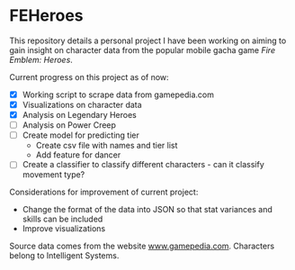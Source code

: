 # FEHeroes

This repository details a personal project I have been working on aiming to gain insight on character data from the popular mobile gacha game *Fire Emblem: Heroes*.

Current progress on this project as of now:

- [x] Working script to scrape data from gamepedia.com
- [x] Visualizations on character data
- [x] Analysis on Legendary Heroes
- [ ] Analysis on Power Creep
- [ ] Create model for predicting tier
    - Create csv file with names and tier list
    - Add feature for dancer
- [ ] Create a classifier to classify different characters - can it classify movement type?

Considerations for improvement of current project:

- Change the format of the data into JSON so that stat variances and skills can be included
- Improve visualizations

Source data comes from the website www.gamepedia.com. Characters belong to Intelligent Systems.
